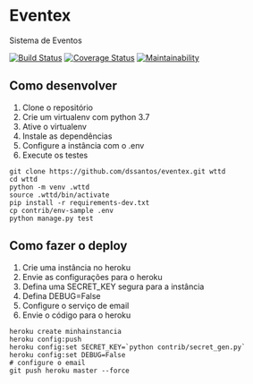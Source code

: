 # Eventex

Sistema de Eventos

[![Build Status](https://travis-ci.org/dssantos/eventex.svg?branch=master)](https://travis-ci.org/dssantos/eventex)
[![Coverage Status](https://coveralls.io/repos/github/dssantos/eventex/badge.svg?branch=master)](https://coveralls.io/github/dssantos/eventex?branch=master)
[![Maintainability](https://api.codeclimate.com/v1/badges/1361009832501712d3f5/maintainability)](https://codeclimate.com/github/dssantos/eventex/maintainability)

## Como desenvolver

1. Clone o repositório
2. Crie um virtualenv com python 3.7
3. Ative o virtualenv
4. Instale as dependências
5. Configure a instância com o .env
6. Execute os testes

```console
git clone https://github.com/dssantos/eventex.git wttd
cd wttd
python -m venv .wttd
source .wttd/bin/activate
pip install -r requirements-dev.txt
cp contrib/env-sample .env
python manage.py test
```


## Como fazer o deploy

1. Crie uma instância no heroku
2. Envie as configurações para o heroku
3. Defina uma SECRET_KEY segura para a instância
4. Defina DEBUG=False
5. Configure o serviço de email
6. Envie o código para o heroku

```console
heroku create minhainstancia
heroku config:push
heroku config:set SECRET_KEY=`python contrib/secret_gen.py`
heroku config:set DEBUG=False
# configure o email
git push heroku master --force
```